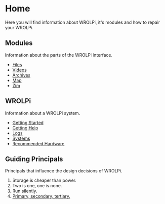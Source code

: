 # Home

Here you will find information about WROLPi, it's modules and how to repair your WROLPi.

## Modules

Information about the parts of the WROLPi interface.

* [Files](modules/files/index.md)
* [Videos](modules/videos/index.md)
* [Archives](modules/archives/index.md)
* [Map](modules/map/index.md)
* [Zim](modules/zim/index.md)

## WROLPi

Information about a WROLPi system.

* [Getting Started](system/getting-started.md)
* [Getting Help](system/getting-help.md)
* [Logs](system/logs.md)
* [Systems](system/index.md)
* [Recommended Hardware](system/recommended-hardware.md)

## Guiding Principals

Principals that influence the design decisions of WROLPi.

1. Storage is cheaper than power.
2. Two is one, one is none.
3. Run silently.
4. [Primary, secondary, tertiary.](system/primary-secondary-tertiary.md)
